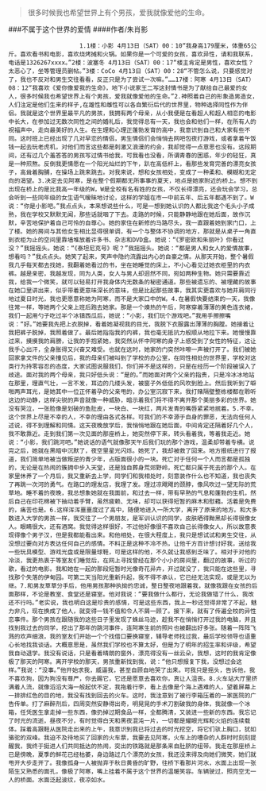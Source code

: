 > 很多时候我也希望世界上有个男孩，爱我就像爱他的生命。

###不属于这个世界的爱情
####作者/朱肖影

						1.1楼：小影 4月13日（SAT）00：10“我身高179厘米，体重65公斤。喜欢看书和电影，喜欢烧烤摊和火锅。如果你是一个可爱的女孩，喜欢异性，请和我联系，电话是1326267xxxx。”2楼：波塞冬 4月13日（SAT）00：17“楼主肯定是男性，喜欢女性？太恶心了，坐等管理员删帖。”3楼：CoCo 4月13日（SAT）00：28“不管怎么说，只要感觉对了，我也不反对和男生交往看看，反正只是为了尝试一次嘛。”……17楼：阿寒 4月13日（SAT）08：12“我喜欢《爱你像爱我的生命》，地下小说家王二写这封情书是为了献给自己最爱的女人，很多时候我也希望世界上有个男孩，爱我就像爱他的生命。”2.神照着自己的形象造男造女，人们注定是他们生来的样子,在雄性和雌性可以各自繁衍后代的世界里，物种选择同性作为伴侣。我就是这个世界里最平凡的男孩，我拥有两个母亲，从小我便是在看超人和超人相恋的电影中长大，在参加过无数次同性之间的婚礼后，我觉得总有一天，我也会和他们一样，在所有人的祝福声中，走向最美好的人生。在生理和心理正蓬勃发育的高中，我意识到自己和大家有些不同。这时班上已经出现了几对早恋的情侣，男生情侣们会悄悄去网吧包夜打游戏，或者拿着午饭钱一起去玩老虎机，对他们而言这些都是刺激又浪漫的约会，我却觉得一点意思也没有。这段期间，还有过几个羞答答的男孩写过情书给我，可我看也没看，所谓青春的困惑，年少的轻狂，真是一种煎熬。反倒我更情愿在一个阳光灿烂的下午，趴在高低杆上，看那些发育完善的漂亮女孩子，高耸着胸脯，在操场上跳来跳去。对我来说，想和女孩相处，变成了一种柔和、模糊和无定向的渴望。3.决定去见阿寒，是在整个假期都无所事事的夏天，地点是她家附近的桥上。想不到出现在桥上的是比我高一年级的W，W是全校有名有姓的女孩，不仅长得漂亮，还会玩会学习，总会听到一些同年级的女生语气暧昧地讨论，这样的学姐在市一中前五年、后五年都遇不到了。W说：“你是小影吧。”我点点头，本来想说些什么，可是一想到她认识的人都比我这个毛头小子成熟，我在学校又默默无闻，那些话就咽了下去。走路的时候，只能静静地跟在她后面，故作沉默，辛苦地保护着自己可怜的自尊心。她的家住在新修的马路尽头，我一直跟着她到家门口，上了楼。她的房间与其他女生相比显得很单调，有一个与整体不协调的地方，那就是从桌子一角直到衣柜为止的空间里靠墙堆放着许多书、杂志和DVD盒。她说：“《罗密欧和朱丽叶》你看过没？”我摇摇头。她说：“《泰坦尼克号》呢？”我摇摇头。她说：“都是男人和女人的爱情故事，想看吗？”我点点头。她笑了起来，笑声中隐约流露出内心的自豪之情。从那天开始，整个暑假我几乎每天都去找她，我翻着她看过的书，坐在她睡觉的床上，不小心看见过她衣柜里的内衣裤。越是亲密，我越发现，同为人类，女人与男人却迥然不同，宛如两种生物。她只需要靠近我，给我一个微笑，就可以轻易打开我身体内无数条的秘密通道。那些被遗忘的、被埋藏的故事在她口里讲出来，似乎带着更意味深长的意味，但是比起那些故事，我其实更喜欢与她并肩同行地过夏日时光，我也更愿意称她为阿寒，而不是大家口中的W。4.在暑假快要结束的一天，我像往常一样，等她两个父亲上班后跑去她家。那是一个燠热的午后，阿寒穿着薄薄的黄色连衣裙，我们一起用勺子吃过半个冰镇西瓜后，她说：“小影，我们玩个游戏吧。”我用手擦擦嘴说：“好。”她要我先把上衣脱掉，看着她凝视我的目光，我脱下衣服露出薄薄的胸膛。她接着让我把裤子脱掉，我照着做了。最后她指指我的内裤，我也毫无抵抗力般顺从地拉下来。她慢慢靠过来，摸摸我的肩膀，让我的手抱紧她，我突然从怀中阿寒的身子上感受到了女性的特征，这让我手心出汗，全身胀得又兴奋又难受。也就在这时，她家的门突然咔嚓一声被打开了。我们被她回家拿文件的父亲撞见后，我的母亲们被叫到了学校的办公室，在同性相处的世界里，学校对这类行为持零容忍的态度，大家试图说服我们，你们并不是这样的，只是在经历一个阶段被误入了歧途。面对我的两个母亲，我只好低头说：“是的。”而她面对两个父亲的指责，只是冷冰冰地站在那里，理直气壮，一言不发，耳边的几缕头发，被窗子外低低的风吹到脸上。然后我听到了噼啪两声耳光，是她其中一位正怀着孕的父亲甩的，办公室沉寂下来，我打赌隔壁整栋楼都在聆听这边的动静，这样尖锐的声音就像一种威胁，暗示着我们将不得不离开那个美丽多彩的世界。她没有哭泣，一张脸像是划破的鱼肚皮，一块白、一块红，两片发青的嘴唇紧紧地抿着。5.不幸。这个世界上尽是不幸的人，不幸的理由各式各样。可我们的不幸源于自身的罪恶，无法向任何人述说，得不到理解和同情。这天夜晚放学后，我悄悄地跟在她后面，中间肯定还隔着好几个人，我不敢靠近。走到我们第一次见面的那座桥上，她突然停下来，转头看着我，等着我走近。她说：“小影，我们跳河吧。”她说话的语气就像那天午后我们玩的那个游戏，温柔却带着专横。说完之后，她就在黑暗中沉默了，夜空里星光闪烁。她死了，我却被救了回来。地方报纸进行了报道，我们简单地被当做叛逆的青少年，占版面很小的一块。死亡对于任何一个人而言都是孤独的，无论是在热闹的簇拥中步入天堂，还是独自葬身荒郊野岭，死亡都只属于死去的那个人。在家里休养了一个月后，我又重新去上学，同学们和我相处时，刻意装作什么也不知道，我也丧失了再跳一次河的勇气。在路口的理发店，我理了发。理过凉飕飕的颈脖，像风吹过一望无际的荒草地。睡不着的夜晚，我总想象她就在我面前，和过去一样，带有早熟的气息和蓬勃的生机，然后自己在印花棉被下抽动着手臂，虽然疲赖、无味，却可以获得短暂的麻木和慰藉。活着是免费的，痛苦也是。6.这样浑浑噩噩度过了高中，随便地进入一所大学，离开了原来的地方。和大多数进入大学的男孩一样，我交往了一个男朋友，是军训认识的同学，皮肤晒得黝黑却长得很像女人。眼睛很大，还有酒窝。我觉得这样很好，不过他好像很不喜欢自己长得像女人，所以故意表现得像个男子汉，但是我都能看出来。和他相处，在很大程度上，我只是想试试和男生交往，从没想过要向对方表达任何自己的感情。不料正是这种不冷不热，让他千方百计想讨好我，送给我一些玩具模型、游戏光盘或是限量球鞋，可是这样的他，不久就让我感到乏味了。相对于对他的冷淡，我更热衷于等室友们睡觉后，在网上寻找曾经在那个小小的房间里，翻过的故事，听过的歌，看过的电影。我和她在一起的那段短暂时光像奇花异卉，开过就没了，我只能在这些里，寻找那个失落的伊甸园。可第二天当阳光重新升起，我不得不承认，它已经无法实现，或是无以为继。7.和男友草草分手后，他用男孩那种执拗的忠诚，整日整夜地跟着我，就像我跟在女孩的后面那样，不论是教室、食堂还是寝室。他对我说：“要我做什么都行，无论我做错了什么，我改还不行吗。”老实说，我也明白这是珍贵的感情，可是这些东西，我上一秒还觉得非常了不起，魅力非凡，现在换成了他人，就变得一钱不值和令人不屑一顾了。接下来，就有了传遍全校的异性恋事件。那个男孩在跟随我的这些日子里发现了蛛丝马迹，趁我不在悄悄打开过我的电脑，并且找到我过去的同学，挖出了那年的跳河事件，连阿寒生前的照片也被翻出好多张。随着一阵阵飞溅的欢声细浪，我的室友们开始一个个找借口要换寝室，辅导老师找过我，最后学校领导也语重心长地找我谈话。大概意思是，虽然我们学校也不算太好，但是为了明年的招生率和评级，希望我自动退学。我没有说话，只是看着晴朗的窗外，漂亮得没有一丝云朵，我想，这时的我肯定像极了那天的阿寒。离开学校的那天，男孩重新找到我，说：“他只想报复下我，没想过会这样。”我说：“没事。”他开始求我，威逼我，甚至自顾自地哭了出来。可我只是摇头，告诉他，我不喜欢狗，因为狗没有尊严，你去踢它，它还是愿意去喜欢你，真让人沮丧。8.火车站大厅里挤满着人流，就像滔滔大海一般起伏不定，我拖着行李，看上去像是个海上遇难的人，望着屏幕上一排排红色的目的地，我没有找到回去的火车。这时，我注意到了被行李箱压着的一家医院的广告传单。打了麻醉剂后，四周突然安静得出奇，明晃晃的手术刀割破我的身体，我就像一个冰箱，任凭医生拿走掉一些东西，像扔掉过期食品一样，全都腾清，又装进一些新的东西。我忘记了时光的流逝，昼夜不分，有时觉得白天和黑夜混沌一片，一切都是耀眼光辉和火焰的连续载体。踩着高跟鞋从医院走出来的上午，我意识到我已将过去的时光挖空，将它们驮上胸口，犹如骆驼的双峰。我迫不及待地买了回家的火车票，我要去见阿寒，火车上的嘈杂的人群时时刻刻提醒我，我终于挺进人们共同抵达的热闹，突出的铁路就是那条来自肚脐的纽带。我走在那座桥上已是傍晚，夏季的鲜花已经枯萎，身边路过几个漂亮的女孩，我还没来得及向她们微笑，她们就甩开大步走开了。我像孤身一人被抛弃于秋日黄昏的旷野，往桥下看那片河水，水面上出现一张陌生又熟悉的面孔，像极了阿寒，嘴上挂着不属于这个世界的温暖笑容。车辆驶过，照亮空无一人的桥面。水面泛起波纹，夜凉如水。			  		